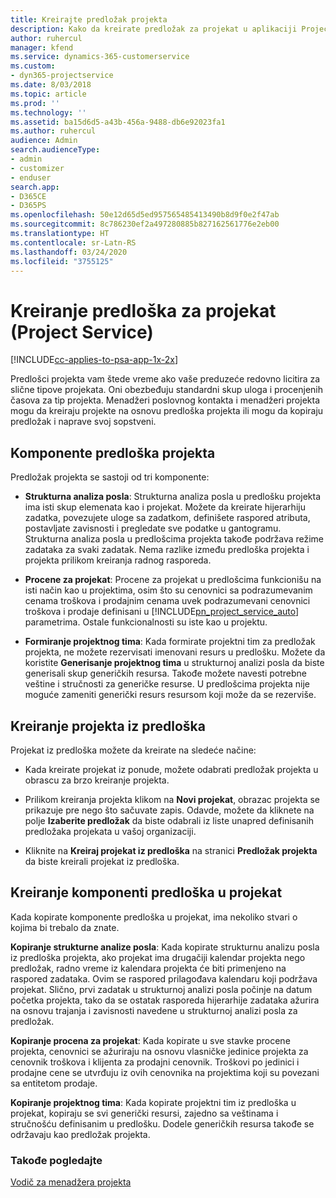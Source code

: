 ```yaml
---
title: Kreirajte predložak projekta
description: Kako da kreirate predložak za projekat u aplikaciji Project Service
author: ruhercul
manager: kfend
ms.service: dynamics-365-customerservice
ms.custom:
- dyn365-projectservice
ms.date: 8/03/2018
ms.topic: article
ms.prod: ''
ms.technology: ''
ms.assetid: ba15d6d5-a43b-456a-9488-db6e92023fa1
ms.author: ruhercul
audience: Admin
search.audienceType:
- admin
- customizer
- enduser
search.app:
- D365CE
- D365PS
ms.openlocfilehash: 50e12d65d5ed957565485413490b8d9f0e2f47ab
ms.sourcegitcommit: 8c786230ef2a497280885b827162561776e2eb00
ms.translationtype: HT
ms.contentlocale: sr-Latn-RS
ms.lasthandoff: 03/24/2020
ms.locfileid: "3755125"
---
```

# <a name="create-a-project-template-project-service"></a>Kreiranje predloška za projekat (Project Service)

[!INCLUDE[cc-applies-to-psa-app-1x-2x](../includes/cc-applies-to-psa-app-1x-2x.md)]

Predlošci projekta vam štede vreme ako vaše preduzeće redovno licitira za slične tipove projekata. Oni obezbeđuju standardni skup uloga i procenjenih časova za tip projekta. Menadžeri poslovnog kontakta i menadžeri projekta mogu da kreiraju projekte na osnovu predloška projekta ili mogu da kopiraju predložak i naprave svoj sopstveni.  
  
## <a name="components-of-project-template"></a>Komponente predloška projekta
 Predložak projekta se sastoji od tri komponente:  
  
- **Strukturna analiza posla**: Strukturna analiza posla u predlošku projekta ima isti skup elemenata kao i projekat. Možete da kreirate hijerarhiju zadatka, povezujete uloge sa zadatkom, definišete raspored atributa, postavljate zavisnosti i pregledate sve podatke u gantogramu. Strukturna analiza posla u predlošcima projekta takođe podržava režime zadataka za svaki zadatak. Nema razlike između predloška projekta i projekta prilikom kreiranja radnog rasporeda.  
  
- **Procene za projekat**: Procene za projekat u predlošcima funkcionišu na isti način kao u projektima, osim što su cenovnici sa podrazumevanim cenama troškova i prodajnim cenama uvek podrazumevani cenovnici troškova i prodaje definisani u [!INCLUDE[pn_project_service_auto](../includes/pn-project-service-auto.md)] parametrima. Ostale funkcionalnosti su iste kao u projektu.  
  
- **Formiranje projektnog tima**: Kada formirate projektni tim za predložak projekta, ne možete rezervisati imenovani resurs u predlošku. Možete da koristite **Generisanje projektnog tima** u strukturnoj analizi posla da biste generisali skup generičkih resursa. Takođe možete navesti potrebne veštine i stručnosti za generičke resurse. U predlošcima projekta nije moguće zameniti generički resurs resursom koji može da se rezerviše.  
  
## <a name="create-a-project-from-a-template"></a>Kreiranje projekta iz predloška  
 Projekat iz predloška možete da kreirate na sledeće načine:  
  
-   Kada kreirate projekat iz ponude, možete odabrati predložak projekta u obrascu za brzo kreiranje projekta.  
  
-   Prilikom kreiranja projekta klikom na **Novi projekat**, obrazac projekta se prikazuje pre nego što sačuvate zapis. Odavde, možete da kliknete na polje **Izaberite predložak** da biste odabrali iz liste unapred definisanih predložaka projekata u vašoj organizaciji.  
  
-   Kliknite na **Kreiraj projekat iz predloška** na stranici **Predložak projekta** da biste kreirali projekat iz predloška.  
  
## <a name="copying-components-of-a-template-to-a-project"></a>Kreiranje komponenti predloška u projekat  
 Kada kopirate komponente predloška u projekat, ima nekoliko stvari o kojima bi trebalo da znate.  
  
 **Kopiranje strukturne analize posla**: Kada kopirate strukturnu analizu posla iz predloška projekta, ako projekat ima drugačiji kalendar projekta nego predložak, radno vreme iz kalendara projekta će biti primenjeno na raspored zadataka. Ovim se raspored prilagođava kalendaru koji podržava projekat. Slično, prvi zadatak u strukturnoj analizi posla počinje na datum početka projekta, tako da se ostatak rasporeda hijerarhije zadataka ažurira na osnovu trajanja i zavisnosti navedene u strukturnoj analizi posla za predložak.  
  
 **Kopiranje procena za projekat**: Kada kopirate u sve stavke procene projekta, cenovnici se ažuriraju na osnovu vlasničke jedinice projekta za cenovnik troškova i klijenta za prodajni cenovnik. Troškovi po jedinici i prodajne cene se utvrđuju iz ovih cenovnika na projektima koji su povezani sa entitetom prodaje.  
  
 **Kopiranje projektnog tima**: Kada kopirate projektni tim iz predloška u projekat, kopiraju se svi generički resursi, zajedno sa veštinama i stručnošću definisanim u predlošku. Dodele generičkih resursa takođe se održavaju kao predložak projekta.  
  
### <a name="see-also"></a>Takođe pogledajte  
 [Vodič za menadžera projekta](../project-service/project-manager-guide.md)
